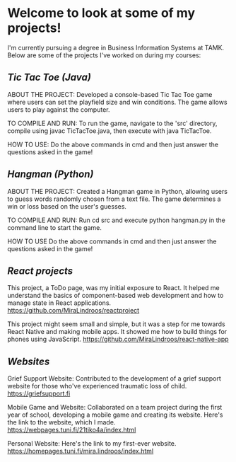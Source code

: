 # Welcome to look at some of my projects!

I'm currently pursuing a degree in Business Information Systems at TAMK. Below are some of the projects I've worked on during my courses:

## _**Tic Tac Toe (Java)**_

ABOUT THE PROJECT: Developed a console-based Tic Tac Toe game where users can set the playfield size and win conditions. The game allows users to play against the computer.

TO COMPILE AND RUN: To run the game, navigate to the 'src' directory, compile using javac TicTacToe.java, then execute with java TicTacToe.

HOW TO USE: Do the above commands in cmd and then just answer the questions asked in the game!

## _**Hangman (Python)**_

ABOUT THE PROJECT: Created a Hangman game in Python, allowing users to guess words randomly chosen from a text file. The game determines a win or loss based on the user's guesses.

TO COMPILE AND RUN: Run cd src and execute python hangman.py in the command line to start the game.

HOW TO USE Do the above commands in cmd and then just answer the questions asked in the game!

## _**React projects**_

This project, a ToDo page, was my initial exposure to React. It helped me understand the basics of component-based web development and how to manage state in React applications. https://github.com/MiraLindroos/reactproject

This project might seem small and simple, but it was a step for me towards React Native and making mobile apps. It showed me how to build things for phones using JavaScript. https://github.com/MiraLindroos/react-native-app


## _**Websites**_

Grief Support Website: Contributed to the development of a grief support website for those who've experienced traumatic loss of child. https://griefsupport.fi

Mobile Game and Website: Collaborated on a team project during the first year of school, developing a mobile game and creating its website. Here's the link to the website, which I made. https://webpages.tuni.fi/21tiko4a/index.html

Personal Website: Here's the link to my first-ever website. https://homepages.tuni.fi/mira.lindroos/index.html

